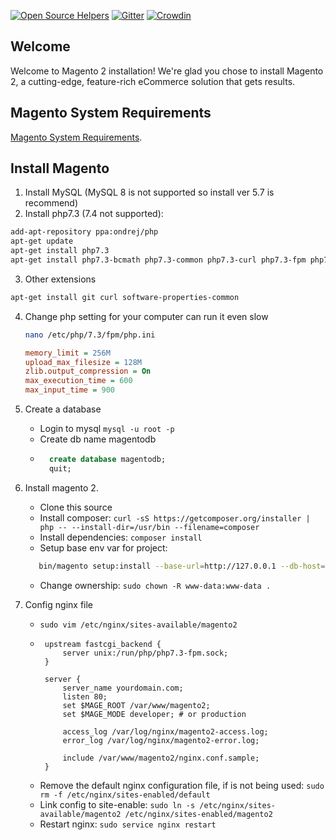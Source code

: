 [![Open Source Helpers](https://www.codetriage.com/magento/magento2/badges/users.svg)](https://www.codetriage.com/magento/magento2)
[![Gitter](https://badges.gitter.im/Join%20Chat.svg)](https://gitter.im/magento/magento2?utm_source=badge&utm_medium=badge&utm_campaign=pr-badge)
[![Crowdin](https://d322cqt584bo4o.cloudfront.net/magento-2/localized.svg)](https://crowdin.com/project/magento-2)

## Welcome
Welcome to Magento 2 installation! We're glad you chose to install Magento 2, a cutting-edge, feature-rich eCommerce solution that gets results.

## Magento System Requirements
[Magento System Requirements](https://devdocs.magento.com/guides/v2.3/install-gde/system-requirements.html).

## Install Magento

1. Install MySQL (MySQL 8 is not supported so install ver 5.7 is recommend)
2. Install php7.3 (7.4 not supported):
        
```bash
add-apt-repository ppa:ondrej/php
apt-get update
apt-get install php7.3
apt-get install php7.3-bcmath php7.3-common php7.3-curl php7.3-fpm php7.3-gd php7.3-intl php7.3-mbstring php7.3-mysql php7.3-soap php7.3-xml php7.3-xsl php7.3-zip
```
3. Other extensions
```bash
apt-get install git curl software-properties-common
``` 
4. Change php setting for your computer can run it even slow 
    ```bash
    nano /etc/php/7.3/fpm/php.ini
    ```
    ```ini
    memory_limit = 256M
    upload_max_filesize = 128M
    zlib.output_compression = On
    max_execution_time = 600
    max_input_time = 900
    ```
5. Create a database 
    - Login to mysql `mysql -u root -p`
    - Create db name magentodb
    - ```sql
        create database magentodb;
        quit;
      ```
    
6. Install magento 2. 
    - Clone this source 
    - Install composer: `curl -sS https://getcomposer.org/installer | php -- --install-dir=/usr/bin --filename=composer`
    - Install dependencies: `composer install`
    - Setup base env var for project: 
    ```bash 
       bin/magento setup:install --base-url=http://127.0.0.1 --db-host=127.0.0.1 --db-name=magentodb --db-user=root --db-password=<Your password> --admin-firstname=<your Magento account> --admin-lastname=<your Magento account> --admin-email=<your Magento account> --admin-user=<your Magento account> --admin-password=<your Magento account> --language=en_US --currency=USD
    ```
    - Change ownership: `sudo chown -R www-data:www-data .`

7. Config nginx file
    - `sudo vim /etc/nginx/sites-available/magento2`
    -  ```
        upstream fastcgi_backend {
            server unix:/run/php/php7.3-fpm.sock;
        }

        server {
            server_name yourdomain.com;
            listen 80;
            set $MAGE_ROOT /var/www/magento2;
            set $MAGE_MODE developer; # or production

            access_log /var/log/nginx/magento2-access.log;
            error_log /var/log/nginx/magento2-error.log;

            include /var/www/magento2/nginx.conf.sample;
        }

        ```
    - Remove the default nginx configuration file, if is not being used: `sudo rm -f /etc/nginx/sites-enabled/default`
    - Link config to site-enable: `sudo ln -s /etc/nginx/sites-available/magento2 /etc/nginx/sites-enabled/magento2`
    - Restart nginx: `sudo service nginx restart`
